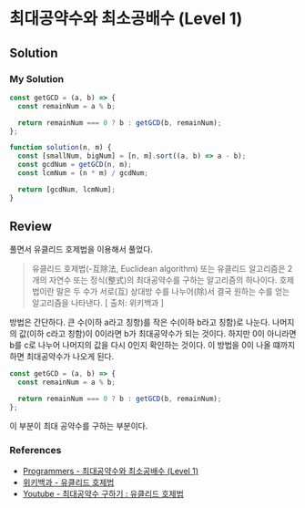 # 최대공약수와 최소공배수 (Level 1)

## Solution

### My Solution

```js
const getGCD = (a, b) => {
  const remainNum = a % b;

  return remainNum === 0 ? b : getGCD(b, remainNum);
};

function solution(n, m) {
  const [smallNum, bigNum] = [n, m].sort((a, b) => a - b);
  const gcdNum = getGCD(n, m);
  const lcmNum = (n * m) / gcdNum;

  return [gcdNum, lcmNum];
}
```

## Review

풀면서 유클리드 호제법을 이용해서 풀었다.

> 유클리드 호제법(-互除法, Euclidean algorithm) 또는 유클리드 알고리즘은 2개의 자연수 또는 정식(整式)의 최대공약수를 구하는 알고리즘의 하나이다. 호제법이란 말은 두 수가 서로(互) 상대방 수를 나누어(除)서 결국 원하는 수를 얻는 알고리즘을 나타낸다. [ 출처: 위키백과 ]

방법은 간단하다. 큰 수(이하 a라고 칭항)를 작은 수(이하 b라고 칭함)로 나눈다. 나머지의 값(이하 c라고 칭함)이 0이라면 b가 최대공약수가 되는 것이다. 하지만 0이 아니라면 b를 c로 나누어 나머지의 값을 다시 0인지 확인하는 것이다. 이 방법을 0이 나올 떄까지 하면 최대공약수가 나오게 된다.

```js
const getGCD = (a, b) => {
  const remainNum = a % b;

  return remainNum === 0 ? b : getGCD(b, remainNum);
};
```

이 부분이 최대 공약수를 구하는 부분이다.

### References

- [Programmers - 최대공약수와 최소공배수 (Level 1)](https://programmers.co.kr/learn/courses/30/lessons/12940)
- [위키백과 - 유클리드 호제법](https://ko.wikipedia.org/wiki/%EC%9C%A0%ED%81%B4%EB%A6%AC%EB%93%9C_%ED%98%B8%EC%A0%9C%EB%B2%95)
- [Youtube - 최대공약수 구하기 : 유클리드 호제법](https://youtu.be/R1gxRwXRpMQ?t=303)
